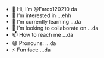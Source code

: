 - 👋 Hi, I’m @Farox120210 da
- 👀 I’m interested in ...ehh
- 🌱 I’m currently learning ...da
- 💞️ I’m looking to collaborate on ...da
- 📫 How to reach me ...da
- 😄 Pronouns: ...da
- ⚡ Fun fact: ...da

<!---
Farox120210/Farox120210 is a ✨ special ✨ repository because its `README.md` (this file) appears on your GitHub profile.
You can click the Preview link to take a look at your changes.
--->
